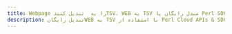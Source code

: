 ---title: Webpage را به  تبدیل کنیدTSV، WEB به TSV مبدل رایگان یا Perl SDKdescription: تبدیل رایگانWEB به TSV با استفاده از Perl Cloud APIs & SDK همچنین اسناد PDF را در Cloud ایجاد، ویرایش و رندر کنید.---